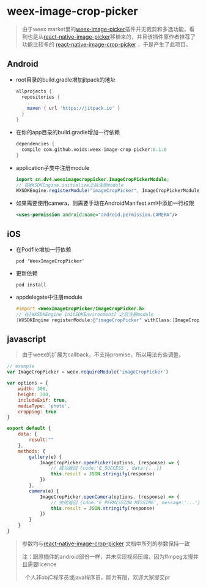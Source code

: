 # weex-image-crop-picker

> 由于weex market里的[weex-image-picker](https://github.com/weexext/weex-image-picker)插件并无裁剪和多选功能，看到也是从[react-native-image-picker](https://github.com/react-community/react-native-image-picker)移植来的，并且该插件原作者推荐了功能比较多的 [react-native-image-crop-picker](https://github.com/ivpusic/react-native-image-crop-picker) ，于是产生了此项目。

## Android

- root目录的build.gradle增加jitpack的地址

  ```gradle
  allprojects {
    repositories {
      ...
      maven { url 'https://jitpack.io' }
    }
  }
  ```

- 在你的app目录的build.gradle增加一行依赖
  ```gradle
  dependencies {
    compile com.github.voids:weex-image-crop-picker:0.1.0
  }
  ```

- application子类中注册module
  ```java
  import cn.dv4.weeximagecroppicker.ImageCropPickerModule;
  // 在WXSDKEngine.initialize之后注册module
  WXSDKEngine.registerModule("imageCropPicker", ImageCropPickerModule.class);
  ```

- 如果需要使用camera，则需要手动在AndroidManifest.xml中添加一行权限

  ```xml
  <uses-permission android:name="android.permission.CAMERA"/>
  ```

## iOS

- 在Podfile增加一行依赖

  ```Podfile
  pod 'WeexImageCropPicker'
  ```

- 更新依赖

  ```shell
  pod install
  ```

- appdelegate中注册module

  ```objective-c
  #import <WeexImageCropPicker/ImageCropPicker.h>
  // 在[WXSDKEngine initSDKEnvironment] 之后注册module
  [WXSDKEngine registerModule:@"imageCropPicker" withClass:[ImageCropPicker class]];
  ```

## javascript

> 由于weex的扩展为callback，不支持promise，所以用法有些调整。

```javascript
// example
var ImageCropPicker = weex.requireModule('imageCropPicker')

var options = {
    width: 300,
    height: 300,
    includeExif: true,
    mediaType: 'photo',
    cropping: true
}

export default {
    data: {
        result:""
    },
    methods: {
        gallery(e) {
            ImageCropPicker.openPicker(options, (response) => {
                // 成功返回 {code:'E_SUCCESS', data:{...}}
                this.result = JSON.stringify(response)
            })
        },
        camera(e) {
            ImageCropPicker.openCamera(options, (response) => {
                // 失败返回 {cdoe:'E_PERMISSION_MISSING', message:'...'}
                this.result = JSON.stringify(response)
            })
        }
    }
}
```

> 参数均与[react-native-image-crop-picker](https://github.com/ivpusic/react-native-image-crop-picker) 文档中所列的参数保持一致
>
> 注：跟原插件的android部份一样，并未实现视频压缩，因为ffmpeg太慢并且需要licence
>
>    个人非objC程序员或java程序员，能力有限，欢迎大家提交pr
